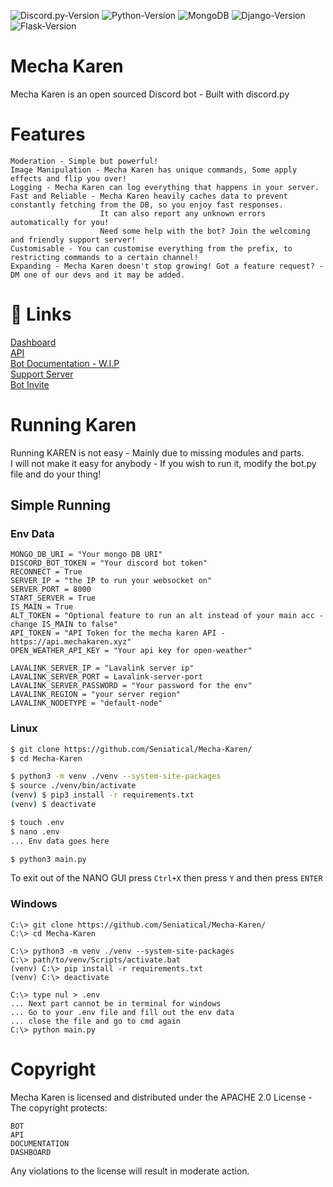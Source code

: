 ![Discord.py-Version](https://img.shields.io/badge/discord.py-1.7.1-blue?style=flat-square)
![Python-Version](https://img.shields.io/badge/python-3.9.1-green?style=flat-square)
![MongoDB](https://img.shields.io/badge/MongoDB-pink?style=flat-square)
![Django-Version](https://img.shields.io/badge/Django-3.1.3-blue?style=flat-square)
![Flask-Version](https://img.shields.io/badge/Flask-1.1.2-blue?style=flat-square)

# Mecha Karen
Mecha Karen is an open sourced Discord bot - Built with discord.py

# Features
```
Moderation - Simple but powerful!
Image Manipulation - Mecha Karen has unique commands, Some apply effects and flip you over!
Logging - Mecha Karen can log everything that happens in your server.
Fast and Reliable - Mecha Karen heavily caches data to prevent constantly fetching from the DB, so you enjoy fast responses. 
                    It can also report any unknown errors automatically for you!
                    Need some help with the bot? Join the welcoming and friendly support server!
Customisable - You can customise everything from the prefix, to restricting commands to a certain channel!
Expanding - Mecha Karen doesn't stop growing! Got a feature request? - DM one of our devs and it may be added.
```

# 🔗 Links
[Dashboard](https://mechakaren.xyz/login)\
[API](https://api.mechakaren.xyz/docs)\
[Bot Documentation - W.I.P](https://docs.mechakaren.xyz/)\
[Support Server](https://discord.gg/Q5mFhUM)\
[Bot Invite](https://discord.com/oauth2/authorize?client_id=740514706858442792&permissions=0&scope=bot)

# Running Karen
Running KAREN is not easy - Mainly due to missing modules and parts.\
I will not make it easy for anybody - If you wish to run it, modify the bot.py file and do your thing!

## Simple Running

### Env Data
```
MONGO_DB_URI = "Your mongo DB URI"
DISCORD_BOT_TOKEN = "Your discord bot token"
RECONNECT = True
SERVER_IP = "the IP to run your websocket on"
SERVER_PORT = 8000
START_SERVER = True
IS_MAIN = True
ALT_TOKEN = "Optional feature to run an alt instead of your main acc - change IS_MAIN to false"
API_TOKEN = "API Token for the mecha karen API - https://api.mechakaren.xyz"
OPEN_WEATHER_API_KEY = "Your api key for open-weather"

LAVALINK_SERVER_IP = "Lavalink server ip"
LAVALINK_SERVER_PORT = Lavalink-server-port
LAVALINK_SERVER_PASSWORD = "Your password for the env"
LAVALINK_REGION = "your server region"
LAVALINK_NODETYPE = "default-node"
```

### Linux
```sh
$ git clone https://github.com/Seniatical/Mecha-Karen/
$ cd Mecha-Karen

$ python3 -m venv ./venv --system-site-packages
$ source ./venv/bin/activate
(venv) $ pip3 install -r requirements.txt
(venv) $ deactivate

$ touch .env
$ nano .env
... Env data goes here

$ python3 main.py
```
To exit out of the NANO GUI press `Ctrl+X` then press `Y` and then press `ENTER`

### Windows
```
C:\> git clone https://github.com/Seniatical/Mecha-Karen/
C:\> cd Mecha-Karen

C:\> python3 -m venv ./venv --system-site-packages
C:\> path/to/venv/Scripts/activate.bat
(venv) C:\> pip install -r requirements.txt
(venv) C:\> deactivate

C:\> type nul > .env
... Next part cannot be in terminal for windows
... Go to your .env file and fill out the env data
... close the file and go to cmd again
C:\> python main.py
```

# Copyright
Mecha Karen is licensed and distributed under the APACHE 2.0 License - The copyright protects:
```
BOT
API
DOCUMENTATION
DASHBOARD
```

Any violations to the license will result in moderate action.
